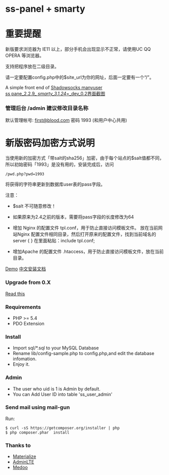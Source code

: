 ss-panel + smarty
========

重要提醒
========

新版要求浏览器为 IE11 以上，部分手机会出现显示不正常，请使用UC QQ OPERA 等浏览器。

支持把程序放在二级目录。

请一定要配置config.php中的$site_url为你的网址，后面一定要有一个“/”。

A simple front end of [Shadowsocks manyuser](https://github.com/mengskysama/shadowsocks/tree/manyuser
)  
[ss pane_2.2.9_ _smarty_3.1.24_=_dev_0.2界面截图](https://github.com/xuanhuan/ss-panel/wiki/ss-pane_2.2.9_-_smarty_3.1.24_=_dev_0.2%E7%95%8C%E9%9D%A2)

### 管理后台 /admin    建议修改目录名称
默认管理帐号: first@blood.com 密码 1993
(和用户中心共用)

新版密码加密方式说明
========

当使用新的加密方式「带salt的sha256」加密，由于每个站点的$salt值都不同，所以初始密码「1993」是没有用的，安装完成后，访问
```
/pwd.php?pwd=1993
```
将获得的字符串更新到数据库user表的pass字段。

注意：

* $salt 不可随意修改！
* 如果原来为2.4之前的版本，需要将pass字段的长度修改为64


* 增加 Nginx 的配置文件 tpl.conf，用于防止直接访问模板文件。 放在当前网站Nginx 配置文件相同目录，然后打开原来的配置文件，找到当前域名的server { } 在里面粘贴：include tpl.conf;
* 增加Apache 的配置文件 .htaccess，用于防止直接访问模板文件，放在当前目录。

[Demo](https://cattt.com) [中文安装文档](https://github.com/orvice/ss-panel/wiki/Install-Guide-zh_cn)

### Upgrade from 0.X

[Read this](https://github.com/orvice/ss-panel/blob/master/upgrade_to_v2.md)

### Requirements
* PHP >= 5.4
* PDO Extension

### Install
* Import sql/*.sql to your MySQL Database
* Rename lib/config-sample.php to config.php,and edit the database infomation.
* Enjoy it.

### Admin
* The user who uid is 1 is Admin by default.
* You can Add User ID into table 'ss_user_admin'

### Send mail using mail-gun
Run:

```
$ curl -sS https://getcomposer.org/installer | php
$ php composer.phar  install
```


### Thanks to
* [Materialize](http://materializecss.com/)
* [AdminLTE](https://github.com/almasaeed2010/AdminLTE)
* [Medoo](https://github.com/catfan/Medoo)

